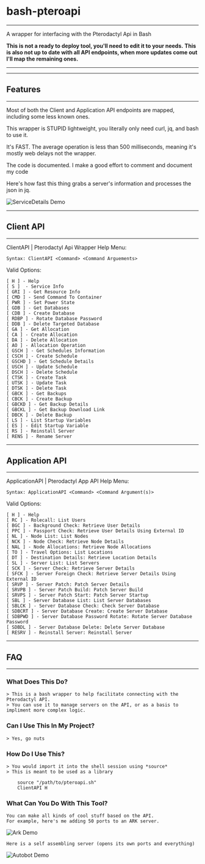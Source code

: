 # bash-pteroapi

---

A wrapper for interfacing with the Pterodactyl Api in Bash

**This is not a ready to deploy tool, you'll need to edit it to your needs.**
**This is also not up to date with all API endpoints, when more updates come out I'll map the remaining ones.**

---

---
## Features
---

Most of both the Client and Application API endpoints are mapped, including some less known ones.

This wrapper is STUPID lightweight, you literally only need curl, jq, and bash to use it.

It's FAST. The average operation is less than 500 milliseconds, meaning it's mostly web delays not the wrapper.

The code is documented. I make a good effort to comment and document my code

Here's how fast this thing grabs a server's information and processes the json in jq.

![ServiceDetails Demo](../main/README/service_details.gif)

---
## Client API
---

ClientAPI | Pterodactyl Api Wrapper Help Menu:

    Syntax: ClientAPI <Command> <Command Arguements>

Valid Options:

    [ H ] - Help
    [ S ]  - Service Info
    [ GRI ] - Get Resource Info
    [ CMD ] - Send Command To Container
    [ PWR ] - Set Power State
    [ GDB ] - Get Databases
    [ CDB ] - Create Database
    [ RDBP ] - Rotate Database Password
    [ DDB ] - Delete Targeted Database
    [ GA ] - Get Allocation
    [ CA ] - Create Allocation
    [ DA ] - Delete Allocation
    [ AO ] - Allocation Operation  
    [ GSCH ] - Get Schedules Information
    [ CSCH ] - Create Schedule
    [ GSCHD ] - Get Schedule Details
    [ USCH ] - Update Schedule
    [ DSCH ] - Delete Schedule
    [ CTSK ] - Create Task
    [ UTSK ] - Update Task
    [ DTSK ] - Delete Task
    [ GBCK ] - Get Backups
    [ CBCK ] - Create Backup
    [ GBCKD ] - Get Backup Details
    [ GBCKL ] - Get Backup Download Link
    [ DBCK ] - Delete Backup
    [ LS ] - List Startup Variables
    [ ES ] - Edit Startup Variable
    [ RS ] - Reinstall Server
    [ RENS ] - Rename Server

---
## Application API
---

ApplicationAPI | Pterodactyl App API Help Menu:

    Syntax: ApplicationAPI <Command> <Command Argument(s)>

Valid Options:

    [ H ] - Help
    [ RC ] - Rolecall: List Users
    [ BGC ] - Background Check: Retrieve User Details
    [ PPC ] - Passport Check: Retrieve User Details Using External ID
    [ NL ] - Node List: List Nodes
    [ NCK ] - Node Check: Retrieve Node Details
    [ NAL ] - Node Allocations: Retrieve Node Allocations
    [ TO ] - Travel Options: List Locations
    [ DT ] - Destination Details: Retrieve Location Details
    [ SL ] - Server List: List Servers
    [ SCK ] - Server Check: Retrieve Server Details
    [ SFCK ] - Server Foreign Check: Retrieve Server Details Using External ID
    [ SRVP ] - Server Patch: Patch Server Details
    [ SRVPB ] - Server Patch Build: Patch Server Build
    [ SRVPS ] - Server Patch Start: Patch Server Startup
    [ SBL ] - Server Database List: List Server Databases
    [ SBLCK ] - Server Database Check: Check Server Database
    [ SDBCRT ] - Server Database Create: Create Server Database
    [ SDBPWD ] - Server Database Password Rotate: Rotate Server Database Password
    [ SDBDL ] - Server Database Delete: Delete Server Database
    [ RESRV ] - Reinstall Server: Reinstall Server


---
## FAQ
---

### What Does This Do?
    > This is a bash wrapper to help facilitate connecting with the Pterodactyl API.
    > You can use it to manage servers on the API, or as a basis to impliment more complex logic.

### Can I Use This In My Project?
    > Yes, go nuts

### How Do I Use This?

    > You would import it into the shell session using *source*
    > This is meant to be used as a library

```shell
    source "/path/to/pteroapi.sh"
    ClientAPI H
```

### What Can You Do With This Tool?
    You can make all kinds of cool stuff based on the API.
    For example, here's me adding 50 ports to an ARK server.
![Ark Demo](../main/README/demo_wrapper.gif)

    Here is a self assembling server (opens its own ports and everything)
![Autobot Demo](../main/README/autobot.gif)
